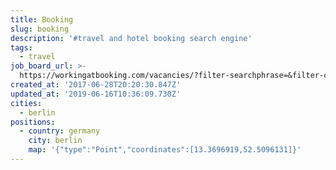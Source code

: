 ```yaml
---
title: Booking
slug: booking
description: '#travel and hotel booking search engine'
tags:
  - travel
job_board_url: >-
  https://workingatbooking.com/vacancies/?filter-searchphrase=&filter-city=berlin#heading
created_at: '2017-06-28T20:20:30.847Z'
updated_at: '2019-06-16T10:36:09.730Z'
cities:
  - berlin
positions:
  - country: germany
    city: berlin
    map: '{"type":"Point","coordinates":[13.3696919,52.5096131]}'
---
```


